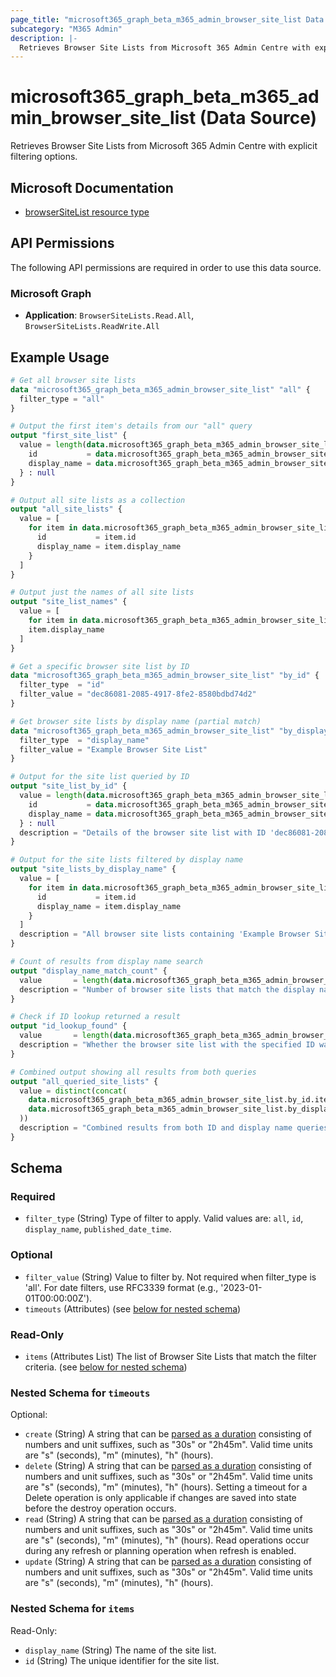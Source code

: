 ```yaml
---
page_title: "microsoft365_graph_beta_m365_admin_browser_site_list Data Source - terraform-provider-microsoft365"
subcategory: "M365 Admin"
description: |-
  Retrieves Browser Site Lists from Microsoft 365 Admin Centre with explicit filtering options.
---
```


# microsoft365_graph_beta_m365_admin_browser_site_list (Data Source)

Retrieves Browser Site Lists from Microsoft 365 Admin Centre with explicit filtering options.

## Microsoft Documentation

- [browserSiteList resource type](https://learn.microsoft.com/en-us/graph/api/resources/browsersitelist?view=graph-rest-beta)

## API Permissions

The following API permissions are required in order to use this data source.

### Microsoft Graph

- **Application**: `BrowserSiteLists.Read.All`, `BrowserSiteLists.ReadWrite.All`

## Example Usage

```terraform
# Get all browser site lists
data "microsoft365_graph_beta_m365_admin_browser_site_list" "all" {
  filter_type = "all"
}

# Output the first item's details from our "all" query
output "first_site_list" {
  value = length(data.microsoft365_graph_beta_m365_admin_browser_site_list.all.items) > 0 ? {
    id           = data.microsoft365_graph_beta_m365_admin_browser_site_list.all.items[0].id
    display_name = data.microsoft365_graph_beta_m365_admin_browser_site_list.all.items[0].display_name
  } : null
}

# Output all site lists as a collection
output "all_site_lists" {
  value = [
    for item in data.microsoft365_graph_beta_m365_admin_browser_site_list.all.items : {
      id           = item.id
      display_name = item.display_name
    }
  ]
}

# Output just the names of all site lists
output "site_list_names" {
  value = [
    for item in data.microsoft365_graph_beta_m365_admin_browser_site_list.all.items :
    item.display_name
  ]
}

# Get a specific browser site list by ID
data "microsoft365_graph_beta_m365_admin_browser_site_list" "by_id" {
  filter_type  = "id"
  filter_value = "dec86081-2085-4917-8fe2-8580bdbd74d2"
}

# Get browser site lists by display name (partial match)
data "microsoft365_graph_beta_m365_admin_browser_site_list" "by_display_name" {
  filter_type  = "display_name"
  filter_value = "Example Browser Site List"
}

# Output for the site list queried by ID
output "site_list_by_id" {
  value = length(data.microsoft365_graph_beta_m365_admin_browser_site_list.by_id.items) > 0 ? {
    id           = data.microsoft365_graph_beta_m365_admin_browser_site_list.by_id.items[0].id
    display_name = data.microsoft365_graph_beta_m365_admin_browser_site_list.by_id.items[0].display_name
  } : null
  description = "Details of the browser site list with ID 'dec86081-2085-4917-8fe2-8580bdbd74d2'"
}

# Output for the site lists filtered by display name
output "site_lists_by_display_name" {
  value = [
    for item in data.microsoft365_graph_beta_m365_admin_browser_site_list.by_display_name.items : {
      id           = item.id
      display_name = item.display_name
    }
  ]
  description = "All browser site lists containing 'Example Browser Site List' in their display name"
}

# Count of results from display name search
output "display_name_match_count" {
  value       = length(data.microsoft365_graph_beta_m365_admin_browser_site_list.by_display_name.items)
  description = "Number of browser site lists that match the display name filter"
}

# Check if ID lookup returned a result
output "id_lookup_found" {
  value       = length(data.microsoft365_graph_beta_m365_admin_browser_site_list.by_id.items) > 0
  description = "Whether the browser site list with the specified ID was found"
}

# Combined output showing all results from both queries
output "all_queried_site_lists" {
  value = distinct(concat(
    data.microsoft365_graph_beta_m365_admin_browser_site_list.by_id.items,
    data.microsoft365_graph_beta_m365_admin_browser_site_list.by_display_name.items
  ))
  description = "Combined results from both ID and display name queries, with duplicates removed"
}
```

<!-- schema generated by tfplugindocs -->
## Schema

### Required

- `filter_type` (String) Type of filter to apply. Valid values are: `all`, `id`, `display_name`, `published_date_time`.

### Optional

- `filter_value` (String) Value to filter by. Not required when filter_type is 'all'. For date filters, use RFC3339 format (e.g., '2023-01-01T00:00:00Z').
- `timeouts` (Attributes) (see [below for nested schema](#nestedatt--timeouts))

### Read-Only

- `items` (Attributes List) The list of Browser Site Lists that match the filter criteria. (see [below for nested schema](#nestedatt--items))

<a id="nestedatt--timeouts"></a>
### Nested Schema for `timeouts`

Optional:

- `create` (String) A string that can be [parsed as a duration](https://pkg.go.dev/time#ParseDuration) consisting of numbers and unit suffixes, such as "30s" or "2h45m". Valid time units are "s" (seconds), "m" (minutes), "h" (hours).
- `delete` (String) A string that can be [parsed as a duration](https://pkg.go.dev/time#ParseDuration) consisting of numbers and unit suffixes, such as "30s" or "2h45m". Valid time units are "s" (seconds), "m" (minutes), "h" (hours). Setting a timeout for a Delete operation is only applicable if changes are saved into state before the destroy operation occurs.
- `read` (String) A string that can be [parsed as a duration](https://pkg.go.dev/time#ParseDuration) consisting of numbers and unit suffixes, such as "30s" or "2h45m". Valid time units are "s" (seconds), "m" (minutes), "h" (hours). Read operations occur during any refresh or planning operation when refresh is enabled.
- `update` (String) A string that can be [parsed as a duration](https://pkg.go.dev/time#ParseDuration) consisting of numbers and unit suffixes, such as "30s" or "2h45m". Valid time units are "s" (seconds), "m" (minutes), "h" (hours).


<a id="nestedatt--items"></a>
### Nested Schema for `items`

Read-Only:

- `display_name` (String) The name of the site list.
- `id` (String) The unique identifier for the site list.